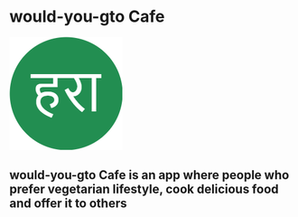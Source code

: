# would-you-gto Cafe

![Image text](./src/assets/images//favicon.png)

## would-you-gto Cafe is an app where people who prefer vegetarian lifestyle, cook delicious food and offer it to others
